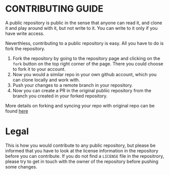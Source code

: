 # CONTRIBUTING GUIDE

A public repository is public in the sense that anyone can read it, and clone it and play around with it, but not write to it. You can write to it only if you have write access.

Neverthless, contributing to a public repository is easy. All you have to do is fork the repository.

1. Fork the repository by going to the repository page and clicking on the `fork` button on the top right corner of the page. There you could choose to fork it to your account.
2. Now you would a similar repo in your own github account, which you can clone locally and work with.
3. Push your changes to a remote branch in your repository.
4. Now you can create a PR in the original publiic repository from the branch you created in your forked repository.

More details on forking and syncing your repo with original repo can be found [here](https://docs.github.com/en/github/getting-started-with-github/fork-a-repo)

# Legal

This is how you would contribute to any public repository, but please be informed that you have to look at the license information in the repository before you can contribute. If you do not find a `LICENSE` file in the repositrory, please try to get in touch with the owner of the repository before pushing some changes.
